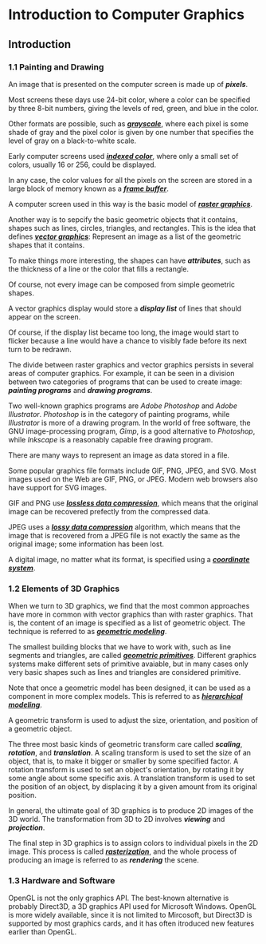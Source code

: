# Introduction to Computer Graphics

## Introduction

### 1.1 Painting and Drawing

An image that is presented on the computer screen is made up of ***pixels***.

Most screens these days use 24-bit color, where a color can be specified by three 8-bit numbers,
giving the levels of red, green, and blue in the color.

Other formats are possible, such as ***[grayscale][0]***,
where each pixel is some shade of gray and the pixel color is given by one number that specifies
the level of gray on a black-to-white scale.

Early computer screens used ***[indexed color][1]***,
where only a small set of colors, usually 16 or 256, could be displayed.

In any case, the color values for all the pixels on the screen are stored in a large block of
memory known as a ***[frame buffer][2]***.

A computer screen used in this way is the basic model of ***[raster graphics][3]***.

Another way is to sepcify the basic geometric objects that it contains, shapes such as lines,
circles, triangles, and rectangles. This is the idea that defines ***[vector graphics][4]***:
Represent an image as a list of the geometric shapes that it contains.

To make things more interesting, the shapes can have ***attributes***, such as the thickness of a
line or the color that fills a rectangle.

Of course, not every image can be composed from simple geometric shapes.

A vector graphics display would store a ***display list*** of lines that should appear on the
screen.

Of course, if the display list became too long, the image would start to flicker because a line
would have a chance to visibly fade before its next turn to be redrawn.

The divide between raster graphics and vector graphics persists in several areas of computer
graphics. For example, it can be seen in a division between two categories of programs that can be
used to create image: ***painting programs*** and ***drawing programs***.

Two well-known graphics programs are *Adobe Photoshop* and *Adobe Illustrator*. *Photoshop* is in
the category of painting programs, while *Illustrator* is more of a drawing program. In the world
of free software, the GNU image-processing program, *Gimp*, is a good alternative to *Photoshop*,
while *Inkscape* is a reasonably capable free drawing program.

There are many ways to represent an image as data stored in a file.

Some popular graphics file formats include GIF, PNG, JPEG, and SVG. Most images used on the Web are
GIF, PNG, or JPEG. Modern web browsers also have support for SVG images.

GIF and PNG use ***[lossless data compression][5]***, which means that the original image can be
recovered prefectly from the compressed data.

JPEG uses a ***[lossy data compression][6]*** algorithm, which means that the image that is
recovered from a JPEG file is not exactly the same as the original image; some information has been
lost.

A digital image, no matter what its format, is specified using a ***[coordinate system][7]***.

### 1.2 Elements of 3D Graphics

When we turn to 3D graphics, we find that the most common approaches have more in common with
vector graphics than with raster graphics. That is, the content of an image is specified as a list
of geometric object. The technique is referred to as ***[geometric modeling][8]***.

The smallest building blocks that we have to work with, such as line segments and triangles, are
called ***[geometric primitives][9]***. Different graphics systems make different sets of primitive
avaiable, but in many cases only very basic shapes such as lines and triangles are considered
primitive.

Note that once a geometric model has been designed, it can be used as a component in more complex
models. This is referred to as ***[hierarchical modeling][10]***.

A geometric transform is used to adjust the size, orientation, and position of a geometric object.

The three most basic kinds of geometric transform care called ***scaling***, ***rotation***, and
***translation***. A scaling transform is used to set the size of an object, that is, to make it
bigger or smaller by some specified factor. A rotation transform is used  to set an object's
orientation, by rotating it by some angle about some specific axis. A translation transform is used
to set the position of an object, by displacing it by a given amount from its original position.

In general, the ultimate goal of 3D graphics is to produce 2D images of the 3D world. The
transformation from 3D to 2D involves ***viewing*** and ***projection***.

The final step in 3D graphics is to assign colors to individual pixels in the 2D image. This
process is called ***[rasterization][11]***, and the whole process of producing an image is
referred to as ***rendering*** the scene.

### 1.3 Hardware and Software

OpenGL is not the only graphics API. The best-known alternative is probably Direct3D, a 3D graphics
API used for Microsoft Windows. OpenGL is more widely available, since it is not limited to
Mircosoft, but Direct3D is supported by most graphics cards, and it has often itroduced new
features earlier than OpenGL.

<!-- Links -->
[0]: https://en.wikipedia.org/wiki/Grayscale
[1]: https://en.wikipedia.org/wiki/Indexed_color
[2]: https://en.wikipedia.org/wiki/Framebuffer
[3]: https://en.wikipedia.org/wiki/Raster_graphics
[4]: https://en.wikipedia.org/wiki/Vector_graphics
[5]: https://en.wikipedia.org/wiki/Lossless_compression
[6]: https://en.wikipedia.org/wiki/Lossy_compression
[7]: https://en.wikipedia.org/wiki/Coordinate_system
[8]: https://en.wikipedia.org/wiki/Geometric_modeling
[9]: https://en.wikipedia.org/wiki/Geometric_primitive
[10]: https://en.wikipedia.org/wiki/Bayesian_hierarchical_modeling
[11]: https://en.wikipedia.org/wiki/Rasterisation
